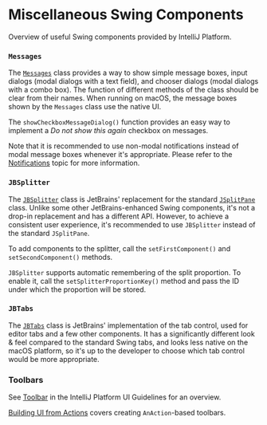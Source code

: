 <!-- Copyright 2000-2024 JetBrains s.r.o. and contributors. Use of this source code is governed by the Apache 2.0 license. -->

# Miscellaneous Swing Components

<link-summary>Overview of useful Swing components provided by IntelliJ Platform.</link-summary>

### `Messages`

The [`Messages`](%gh-ic%/platform/platform-api/src/com/intellij/openapi/ui/Messages.java) class provides a way to show simple message boxes, input dialogs (modal dialogs with a text field), and chooser dialogs (modal dialogs with a combo box).
The function of different methods of the class should be clear from their names.
When running on macOS, the message boxes shown by the `Messages` class use the native UI.

The `showCheckboxMessageDialog()` function provides an easy way to implement a _Do not show this again_ checkbox on messages.

Note that it is recommended to use non-modal notifications instead of modal message boxes whenever it's appropriate.
Please refer to the [Notifications](notifications.md) topic for more information.

### `JBSplitter`

The [`JBSplitter`](%gh-ic%/platform/platform-api/src/com/intellij/ui/JBSplitter.java) class is JetBrains' replacement for the standard [`JSplitPane`](https://docs.oracle.com/javase/8/docs/api/javax/swing/JSplitPane.html) class.
Unlike some other JetBrains-enhanced Swing components, it's not a drop-in replacement and has a different API.
However, to achieve a consistent user experience, it's recommended to use `JBSplitter` instead of the standard `JSplitPane`.

To add components to the splitter, call the `setFirstComponent()` and `setSecondComponent()` methods.

`JBSplitter` supports automatic remembering of the split proportion.
To enable it, call the `setSplitterProportionKey()` method and pass the ID under which the proportion will be stored.

### `JBTabs`

The [`JBTabs`](%gh-ic%/platform/platform-api/src/com/intellij/ui/tabs/JBTabs.java) class is JetBrains' implementation of the tab control, used for editor tabs and a few other components.
It has a significantly different look & feel compared to the standard Swing tabs, and looks less native on the macOS platform, so it's up to the developer to choose which tab control would be more appropriate.

### Toolbars

See [Toolbar](https://jetbrains.design/intellij/controls/toolbar/) in the IntelliJ Platform UI Guidelines for an overview.

[Building UI from Actions](basic_action_system.md#building-ui-from-actions) covers creating `AnAction`-based toolbars.
